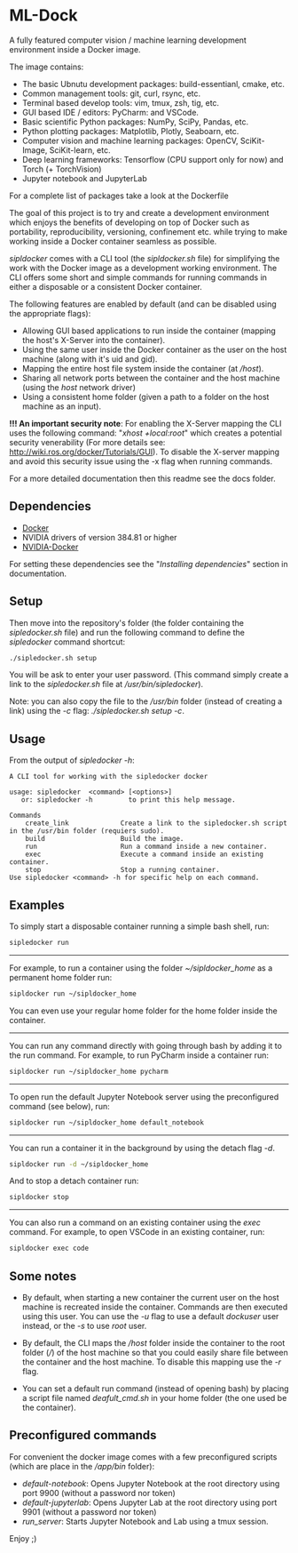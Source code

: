 # ML-Dock

A fully featured computer vision / machine learning development environment inside a Docker image.

The image contains:
- The basic Ubnutu development packages: build-essentianl, cmake, etc.
- Common management tools: git, curl, rsync, etc.
- Terminal based develop tools: vim, tmux, zsh, tig, etc.
- GUI based IDE / editors: PyCharm: and VSCode.
- Basic scientific Python packages: NumPy, SciPy, Pandas, etc.
- Python plotting packages: Matplotlib, Plotly, Seaboarn, etc.
- Computer vision and machine learning packages: OpenCV, SciKit-Image, SciKit-learn, etc.
- Deep learning frameworks: Tensorflow (CPU support only for now) and Torch (+ TorchVision)
- Jupyter notebook and JupyterLab

For a complete list of packages take a look at the Dockerfile

The goal of this project is to try and create a development environment which enjoys the benefits of developing
on top of Docker such as portability, reproducibility, versioning, confinement etc. while trying to make
working inside a Docker container seamless as possible.

*sipldocker* comes with a CLI tool (the *sipldocker.sh* file) for simplifying the work with the Docker image as a development
working environment. The CLI offers some short and simple commands for running commands in either a disposable or a 
consistent Docker container. 

The following features are enabled by default (and can be disabled using the appropriate flags):
- Allowing GUI based applications to run inside the container (mapping the host's X-Server into the container).
- Using the same user inside the Docker container as the user on the host machine (along with it's uid and gid).
- Mapping the entire host file system inside the container (at */host*).
- Sharing all network ports between the container and the host machine (using the *host* network driver)
- Using a consistent home folder (given a path to a folder on the host machine as an input).

**!!! An important security note**: For enabling the X-Server mapping the CLI uses the following command:
"*xhost +local:root*" which creates a potential security venerability (For more details see:
http://wiki.ros.org/docker/Tutorials/GUI). To disable the X-server mapping and avoid this security issue 
using the -x flag when running commands.

For a more detailed documentation then this readme see the docs folder.

## Dependencies
- [Docker](https://www.docker.com/)
- NVIDIA drivers of version 384.81 or higher
- [NVIDIA-Docker](https://github.com/NVIDIA/nvidia-docker)

For setting these dependencies see the "*Installing dependencies*" section in documentation.

## Setup

Then move into the repository's folder (the folder containing the *sipledocker.sh* file) and run the following command 
to define the *sipledocker* command shortcut:
```bash
./sipledocker.sh setup
```
You will be ask to enter your user password.
(This command simply create a link to the *sipledocker.sh* file at */usr/bin/sipledocker*).

Note: you can also copy the file to the */usr/bin* folder (instead of creating a link) using the *-c* flag: *./sipledocker.sh setup -c*.

## Usage
From the output of *sipledocker -h*:
```
A CLI tool for working with the sipledocker docker

usage: sipledocker  <command> [<options>]
   or: sipledocker -h         to print this help message.

Commands
    create_link             Create a link to the sipledocker.sh script in the /usr/bin folder (requiers sudo).
    build                   Build the image.
    run                     Run a command inside a new container.
    exec                    Execute a command inside an existing container.
    stop                    Stop a running container.
Use sipledocker <command> -h for specific help on each command.
```

## Examples
To simply start a disposable container running a simple bash shell, run:
```bash
sipledocker run
```

---

For example, to run a container using the folder *~/sipldocker_home* as a permanent home folder run:
```bash
sipldocker run ~/sipldocker_home
```
You can even use your regular home folder for the home folder inside the container.

---

You can run any command directly with going through bash by adding it to the run command. For example, to 
run PyCharm inside a container run:
```bash
sipldocker run ~/sipldocker_home pycharm
```

---

To open run the default Jupyter Notebook server using the preconfigured command (see below), run:
```bash
sipldocker run ~/sipldocker_home default_notebook
```

---

You can run a container it in the background by using the detach flag *-d*.
```bash
sipldocker run -d ~/sipldocker_home
```

And to stop a detach container run:
```bash
sipldocker stop
```

---

You can also run a command on an existing container using the *exec* command.  For example, to open VSCode 
in an existing container, run:
```bash
sipldocker exec code
```

## Some notes
- By default, when starting a new container the current user on the host machine is recreated inside the container. 
Commands are then executed using this user. You can use the *-u* flag to use a default *dockuser* user instead, or 
the *-s* to use *root* user.

- By default, the CLI maps the */host* folder inside the container to the root folder (*/*) of the host
machine so that you could easily share file between the container and the host machine. To disable this mapping
use the *-r* flag.

- You can set a default run command (instead of opening bash) by placing a script file named *deafult_cmd.sh*
in your home folder (the one used be the container).


## Preconfigured commands
For convenient the docker image comes with a few preconfigured scripts (which are place in the */app/bin* folder):
- *default-notebook*: Opens Jupyter Notebook at the root directory using port 9900 (without a password nor token)
- *default-jupyterlab*: Opens Jupyter Lab at the root directory using port 9901 (without a password nor token)
- *run_server*: Starts Jupyter Notebook and Lab using a tmux session.

Enjoy ;)
